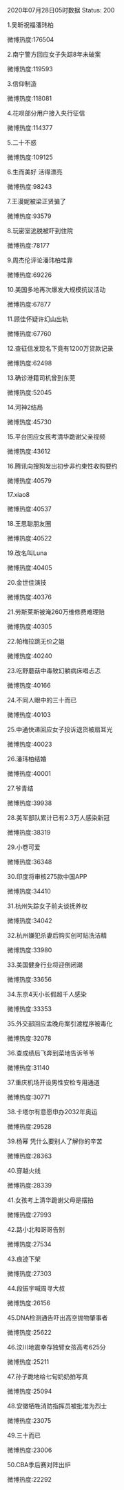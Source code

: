 2020年07月28日05时数据
Status: 200

1.吴昕祝福潘玮柏

微博热度:176504

2.南宁警方回应女子失踪8年未破案

微博热度:119593

3.信仰制造

微博热度:118081

4.花呗部分用户接入央行征信

微博热度:114377

5.二十不惑

微博热度:109125

6.生而美好 活得漂亮

微博热度:98243

7.王漫妮被梁正贤骗了

微博热度:93579

8.玩密室逃脱被吓到住院

微博热度:78177

9.周杰伦评论潘玮柏哇靠

微博热度:69226

10.美国多地再次爆发大规模抗议活动

微博热度:67877

11.顾佳怀疑许幻山出轨

微博热度:67760

12.查征信发现名下竟有1200万贷款记录

微博热度:62498

13.确诊港籍司机曾到东莞

微博热度:52045

14.河神2结局

微博热度:45730

15.平台回应女孩考清华跪谢父亲视频

微博热度:43612

16.腾讯向搜狗发出初步非约束性收购要约

微博热度:40579

17.xiao8

微博热度:40537

18.王思聪朋友圈

微博热度:40522

19.改名叫Luna

微博热度:40405

20.金世佳演技

微博热度:40376

21.劳斯莱斯被淹260万维修费难理赔

微博热度:40305

22.帕梅拉跳无价之姐

微博热度:40240

23.吃野蘑菇中毒致幻躺病床唱忐忑

微博热度:40166

24.不同人眼中的三十而已

微博热度:40103

25.中通快递回应女子投诉退货被扇耳光

微博热度:40023

26.潘玮柏结婚

微博热度:40001

27.爷青结

微博热度:39938

28.美军部队累计已有2.3万人感染新冠

微博热度:38319

29.小卷可爱

微博热度:36348

30.印度将审核275款中国APP

微博热度:34410

31.杭州失踪女子前夫谈抚养权

微博热度:34042

32.杭州嫌犯杀妻后购买创可贴洗洁精

微博热度:33980

33.美国健身行业将迎倒闭潮

微博热度:33656

34.东京4天小长假超千人感染

微博热度:33353

35.外交部回应孟晚舟案引渡程序被毒化

微博热度:32078

36.查成绩后飞奔到菜地告诉爷爷

微博热度:31140

37.重庆机场开设男性安检专用通道

微博热度:30771

38.卡塔尔有意愿申办2032年奥运

微博热度:29528

39.杨幂 凭什么要别人了解你的辛苦

微博热度:28363

40.穿越火线

微博热度:28339

41.女孩考上清华跪谢父母是摆拍

微博热度:27993

42.路小北和哥哥告别

微博热度:27534

43.痕迹下架

微博热度:27303

44.段振宇喊周寻大叔

微博热度:26156

45.DNA检测通告吓出高空抛物肇事者

微博热度:25622

46.汶川地震幸存独臂女孩高考625分

微博热度:25211

47.孙子跪地给七旬奶奶拍写真

微博热度:25094

48.安徽牺牲消防指挥员被批准为烈士

微博热度:23075

49.三十而已

微博热度:23006

50.CBA季后赛对阵出炉

微博热度:22292

